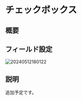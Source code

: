 # チェックボックス

## 概要

## フィールド設定

![20240512180122](https://static-docs.nocobase.com/20240512180122.png)

## 説明

追加予定です。

